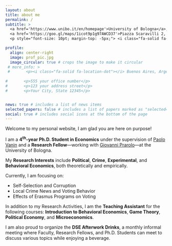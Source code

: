 ```yaml
---
layout: about
title: about me
permalink: /
subtitle: >
  <a href='https://www.unibo.it/en/homepage'>University of Bologna</a>, <a href='https://dse.unibo.it/en'>Department of Economics</a> <br>
  <a href='https://goo.gl/maps/1icot9p1g97AWCD37'>Piazza Scaravilli 2, 40126, Bologna</a> <br>
  <p style="font-size: 10pt; margin-top: -5px;"> <i class="fa-solid fa-location-dot"></i> Buenos Aires, Argentina</p>

profile:
  align: center-right
  image: prof_pic.jpg
  image_circular: true # crops the image to make it circular
 # more_info: >
 #       <p><i class="fa-solid fa-location-dot"></i> Buenos Aires, Argentina</p>
        
#       <p>555 your office number</p>
#       <p>123 your address street</p>
#       <p>Your City, State 12345</p>


news: true # includes a list of news items
selected_papers: false # includes a list of papers marked as "selected={true}"
social: true # includes social icons at the bottom of the page
---
```


Welcome to my personal website, I am glad you are here on purpose!

I am a <b style="text-color: $white-color;">4<sup>th</sup>-year Ph.D. Student in Economics</b> under the supervision of [Paolo Vanin](https://sites.google.com/site/paolovanin/) and a <b style="text-color: $white-color;">Research Fellow</b>&mdash;working with [Giovanni Prarolo](https://sites.google.com/site/giovanniprarolo/)&mdash;at the University of Bologna.

My <b style="text-color: $white-color;">Research Interests</b> include <b style="text-color: $white-color;">Political</b>, <b style="text-color: $white-color;">Crime</b>, <b style="text-color: $white-color;">Experimental</b>, and <b style="text-color: $white-color;">Behavioral Economics</b>, both theoretically and empirically.

Currently, I am focusing on:
 <ul>
  <li>Self-Selection and Corruption</li>
  <li>Local Crime News and Voting Behavior</li>
  <li>Effects of Erasmus Programs on Voting</li>
</ul>

In addition to my Research Activities, I am the <b style="text-color: $white-color;">Teaching Assistant</b> for the following courses: <b style="text-color: $white-color;">Introduction to Behavioral Economics</b>, <b style="text-color: $white-color;">Game Theory</b>, <b style="text-color: $white-color;">Political Economy</b>, and <b style="text-color: $white-color;">Microeconomics</b>.

I am also proud to organize the <b style="text-color: $white-color;">DSE Afterwork Drinks</b>, a monthly informal meeting where Faculty, Research Fellows, and Ph.D. Students can meet to discuss various topics while enjoying a beverage.
